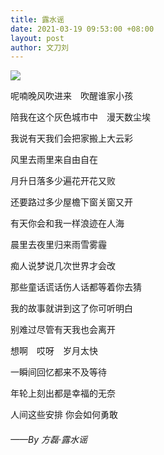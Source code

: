 ```yaml
---
title: 露水谣
date: 2021-03-19 09:53:00 +08:00
layout: post
author: 文刀刘
---
```


![](https://db3.obs.cn-east-4.myhuaweicloud.com/album/20210319.jpg)

呢喃晚风吹进来　吹醒谁家小孩　

陪我在这个灰色城市中　漫天数尘埃　

我说有天我们会把家搬上大云彩　

风里去雨里来自由自在　

月升日落多少遍花开花又败　

还要路过多少屋檐下窗关窗又开　

有天你会和我一样浪迹在人海　

晨里去夜里归来雨雪雾霾　

痴人说梦说几次世界才会改　

那些童话谎话伤人话都等着你去猜　

我的故事就讲到这了你可听明白　

别难过尽管有天我也会离开　

想啊　哎呀　岁月太快

一瞬间回忆都来不及等待　

年轮上刻出都是幸福的无奈　

人间这些安排 你会如何勇敢

###### ——By 方磊·露水谣
